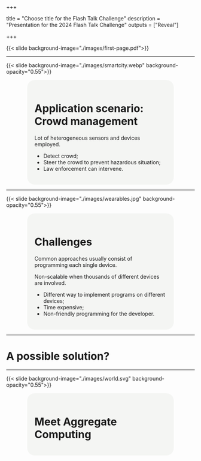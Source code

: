 +++

title = "Choose title for the Flash Talk Challenge"
description = "Presentation for the 2024 Flash Talk Challenge"
outputs = ["Reveal"]

+++

{{< slide background-image="./images/first-page.pdf">}}

<!-- ---

# Title

[**Angela Cortecchia**](mailto:angela.cortecchia@unibo.it)

<div style="text-align: center; width: 100%;">
<img src="example-background.svg" style="width: 40%" />
</div> -->

--- 

{{< slide background-image="./images/smartcity.webp" background-opacity="0.55">}}


<div style="background-color: #EFF1ED99; border-radius: 20px; padding: 20px; max-width: 70%; margin: auto;">
<h1>Application scenario:<br>Crowd management</h1>

Lot of heterogeneous sensors and devices employed.

- Detect crowd;
- Steer the crowd to prevent hazardous situation;
- Law enforcement can intervene.

</div>

---

{{< slide background-image="./images/wearables.jpg" background-opacity="0.55">}}

<div style="background-color: #EFF1ED99; border-radius: 20px; padding: 20px; max-width: 70%; margin: auto;">
<h1>Challenges</h1>

Common approaches usually consist of programming each single device.

Non-scalable when thousands of different devices are involved.

- Different way to implement programs on different devices;
- Time expensive;
- Non-friendly programming for the developer.

</div>

---

# A possible solution?

---

{{< slide background-image="./images/world.svg" background-opacity="0.55">}}


<div style="background-color: #EFF1ED99; border-radius: 20px; padding: 20px; max-width: 70%; margin: auto;">
<h1>Meet Aggregate Computing</h1>

</div>